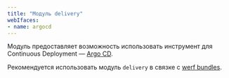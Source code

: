 ```yaml
---
title: "Модуль delivery"
webIfaces:
- name: argocd
---
```


Модуль предоставляет возможность использовать инструмент для Continuous Deployment — [Argo CD](https://argo-cd.readthedocs.io/en/stable/).

Рекомендуется использовать модуль `delivery` в связке с [werf bundles](https://ru.werf.io/documentation/v1.2/advanced/bundles.html).
